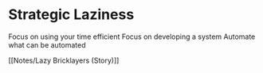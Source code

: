 # Strategic Laziness

Focus on using your time efficient
Focus on developing a system
Automate what can be automated

[[Notes/Lazy Bricklayers (Story)]]